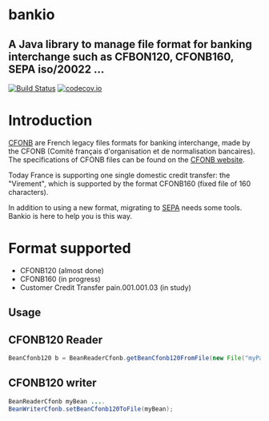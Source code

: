 # bankio
##  A Java library to manage file format for banking interchange such as CFBON120, CFONB160, SEPA  iso/20022 ... 
 [![Build Status](https://travis-ci.org/jpdark007/bankio.svg?branch=master)](https://travis-ci.org/jpdark007/bankio)
[![codecov.io](https://codecov.io/github/jpdark007/bankio/coverage.svg?branch=master)](https://codecov.io/github/jpdark007/bankio?branch=master)

# Introduction
[CFONB](http://fr.wikipedia.org/wiki/CFONB) are French legacy files formats for banking interchange, made by the CFONB (Comité français d'organisation et de normalisation bancaires). The specifications of CFONB files can be found on the [CFONB website](http://www.cfonb.org).

Today France is supporting one single domestic credit transfer: the "Virement", which is supported by the format CFONB160 (fixed file of 160 characters).

In addition to using a new format, migrating to [SEPA](https://en.wikipedia.org/wiki/Single_Euro_Payments_Area) needs some tools. Bankio is here to help you is this way.

# Format supported
 - CFONB120 (almost done)
 - CFONB160 (in progress)
 - Customer Credit Transfer pain.001.001.03 (in study)
 
## Usage
## CFONB120 Reader
```java
BeanCfonb120 b = BeanReaderCfonb.getBeanCfonb120FromFile(new File("myPath"));
```
## CFONB120 writer
```java
BeanReaderCfonb myBean ....
BeanWriterCfonb.setBeanCfonb120ToFile(myBean);
```
